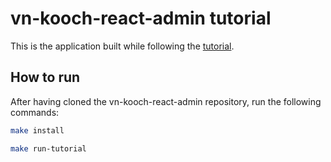 # vn-kooch-react-admin tutorial

This is the application built while following the [tutorial](https://marmelab.com/vn-kooch-react-admin/Tutorial.html).

## How to run

After having cloned the vn-kooch-react-admin repository, run the following commands:

```sh
make install

make run-tutorial
```
